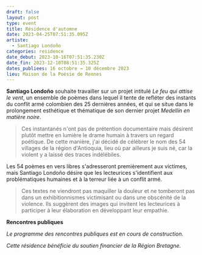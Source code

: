 ```yaml
---
draft: false
layout: post
type: event
title: Résidence d'automne
date: 2023-04-25T07:51:35.095Z
artiste:
  - Santiago Londoño
categories: residence
date_debut: 2023-10-16T07:51:35.230Z
date_fin: 2023-12-10T08:51:35.325Z
dates_publiees: 16 octobre → 10 décembre 2023
lieu: Maison de la Poésie de Rennes
---
```

**Santiago Londoño** souhaite travailler sur un projet intitulé *Le feu qui attise le vent*, un ensemble de poèmes dans lequel il tente de refléter des instants du conflit armé colombien des 25 dernières années, et qui se situe dans le prolongement esthétique et thématique de son dernier projet *Medellín en matière noire*. 

> Ces instantanés n'ont pas de prétention documentaire mais désirent plutôt mettre en lumière le drame humain à travers un regard poétique. De cette manière, j'ai décidé de célébrer le nom des 54 villages de la région d'Antioquia, lieu où par ailleurs je suis né, car la violent y a laissé des traces indélébiles.

Les 54 poèmes en vers libres s'adresseront premièrement aux victimes, mais Santiago Londoño désire que les lecteurices s'identifient aux problématiques humaines et à la terreur liée à un conflit armé. 

> Ces textes ne viendront pas maquiller la douleur et ne tomberont pas dans un exhibitionnismes victimisant ou dans une obscénité de la violence. Ils suggèrent des images qui invitent les lecteurices à participer à leur élaboration en développant leur empathie.

**Rencontres publiques**

*Le programme des rencontres publiques est en cours de construction.*

*Cette résidence bénéficie du soutien financier de la Région Bretagne.*